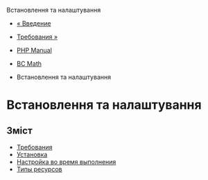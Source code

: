 Встановлення та налаштування

-   [« Введение](intro.bc.html)
    
-   [Требования »](bc.requirements.html)
    
-   [PHP Manual](index.html)
    
-   [BC Math](book.bc.html)
    
-   Встановлення та налаштування
    

# Встановлення та налаштування

## Зміст

-   [Требования](bc.requirements.html)
-   [Установка](bc.installation.html)
-   [Настройка во время выполнения](bc.configuration.html)
-   [Типы ресурсов](bc.resources.html)
